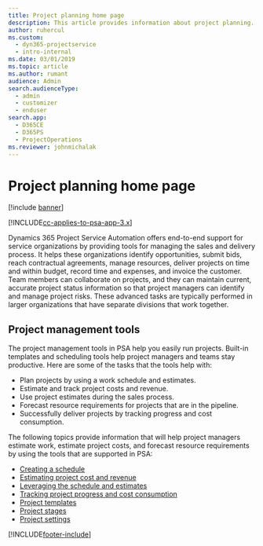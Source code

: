 ```yaml
---
title: Project planning home page
description: This article provides information about project planning.
author: ruhercul
ms.custom: 
  - dyn365-projectservice
  - intro-internal
ms.date: 03/01/2019
ms.topic: article
ms.author: rumant
audience: Admin
search.audienceType: 
  - admin
  - customizer
  - enduser
search.app: 
  - D365CE
  - D365PS
  - ProjectOperations
ms.reviewer: johnmichalak
---
```


# Project planning home page

[!include [banner](../includes/psa-now-project-operations.md)]

[!INCLUDE[cc-applies-to-psa-app-3.x](../includes/cc-applies-to-psa-app-3x.md)]

Dynamics 365 Project Service Automation offers end-to-end support for service organizations by providing tools for managing the sales and delivery process. It helps these organizations identify opportunities, submit bids, reach contractual agreements, manage resources, deliver projects on time and within budget, record time and expenses, and invoice the customer. Team members can collaborate on projects, and they can maintain current, accurate project status information so that project managers can identify and manage project risks. These advanced tasks are typically performed in larger organizations that have separate divisions that work together.

## Project management tools

The project management tools in PSA help you easily run projects. Built-in templates and scheduling tools help project managers and teams stay productive. Here are some of the tasks that the tools help with:

- Plan projects by using a work schedule and estimates.
- Estimate and track project costs and revenue.
- Use project estimates during the sales process.
- Forecast resource requirements for projects that are in the pipeline.
- Successfully deliver projects by tracking progress and cost consumption.

The following topics provide information that will help project managers estimate work, estimate project costs, and forecast resource requirements by using the tools that are supported in PSA:

- [Creating a schedule](project-creating.md)
- [Estimating project cost and revenue](project-estimating.md)
- [Leveraging the schedule and estimates](project-leveraging.md)
- [Tracking project progress and cost consumption](project-tracking.md)
- [Project templates](project-templates.md)
- [Project stages](project-stages.md)
- [Project settings](project-settings.md)


[!INCLUDE[footer-include](../includes/footer-banner.md)]
